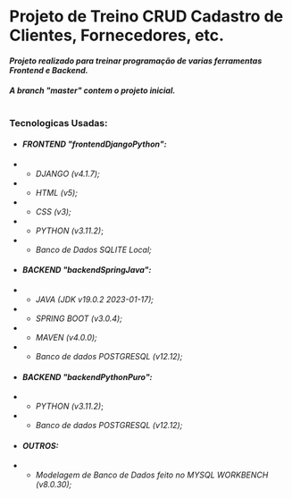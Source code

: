 # Projeto de Treino CRUD Cadastro de Clientes, Fornecedores, etc.

#### _Projeto realizado para treinar programação de varias ferramentas Frontend e Backend._
#### _A branch "master" contem o projeto inicial._
#

### Tecnologicas Usadas:
- #### _FRONTEND "frontendDjangoPython":_
- - _DJANGO (v4.1.7);_ 
- - _HTML (v5);_ 
- - _CSS (v3);_
- - _PYTHON (v3.11.2)_;
- - _Banco de Dados SQLITE Local;_
- #### _BACKEND "backendSpringJava":_
- - _JAVA (JDK v19.0.2 2023-01-17);_
- - _SPRING BOOT (v3.0.4);_
- - _MAVEN (v4.0.0);_
- - _Banco de dados POSTGRESQL (v12.12);_
- #### _BACKEND "backendPythonPuro":_
- - _PYTHON (v3.11.2)_;
- - _Banco de dados POSTGRESQL (v12.12);_
- #### _OUTROS:_
- - _Modelagem de Banco de Dados feito no MYSQL WORKBENCH (v8.0.30);_
